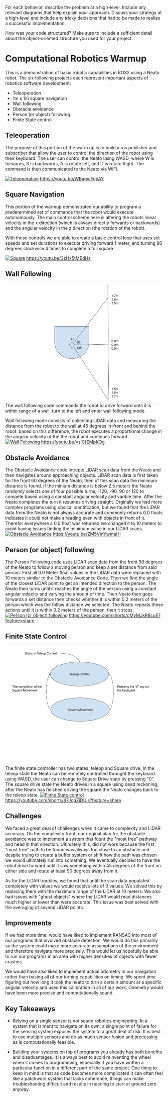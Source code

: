 For each behavior, describe the problem at a high-level. Include any relevant diagrams that help explain your approach. Discuss your strategy at a high-level and include any tricky decisions that had to be made to realize a successful implementation.

How was your code structured? Make sure to include a sufficient detail about the object-oriented structure you used for your project.

# Computational Robotics Warmup

This is a demonstration of basic robotic capabilities in ROS2 using a Neato robot. The six following projects each represent important aspects of robotics software development.

- Teleoperation
- 1m x 1m square navigation
- Wall following
- Obstacle avoidance
- Person (or object) following
- Finite State control

## Teleoperation

The purpose of this portion of the warm up is to build a ros publisher and subscriber that allow the user to control the direction of the robot using their keyboard. The user can control the Neato using WASD, where W is forwards, S is backwords, A is rotate left, and D is rotate Right. The command is then communicated to the Neato via WiFi.

[![Teleoperation](https://img.youtube.com/vi/WBagvIFqbAY/hqdefault.jpg)](https://youtu.be/WBagvIFqbAY "Teleoperation")
https://youtu.be/WBagvIFqbAY

## Square Navigation

This portion of the warmup demonstrated our ability to program a predetermined set of commands that the robot would execute autonomously. The main control scheme here is altering the robots linear velocity in the x direction (which is always directly forwards or backwards) and the angular velocity in the z direction (the rotation of the robot).

With these controls we are able to create a basic control loop that uses set speeds and set durations to execute driving forward 1 meter, and turning 90 degrees clockwise 4 times to complete a full square.

[![Square](https://img.youtube.com/vi/3zHx5tMEdHs/hqdefault.jpg)](https://youtu.be/3zHx5tMEdHs "Square")
https://youtu.be/3zHx5tMEdHs

## Wall Following

![Wall Following](./Imgs/Neate%20Wall%20Follower.jpg)
The wall following code commands the robot to drive forward until it is within range of a wall, turn to the left and enter wall following mode.

Wall following mode consists of collecting LiDAR data and measuring the distance from the robot to the wall at 45 degrees in-front and behind the robot. based on this difference, the robot executes a proportional change in the angular velocity of the the robot and continues forward.
[![Wall Following](https://img.youtube.com/vi/vsICfEMpKOg/hqdefault.jpg)](https://youtu.be/vsICfEMpKOg "Wall Following")
https://youtu.be/vsICfEMpKOg

## Obstacle Avoidance

The Obstacle Avoidance code intrepts LiDAR scan data from the Neato and then navigates around approaching objects. LiDAR scan data is first taken for the front 60 degrees of the Neato, then of this scan data the minimum distance is found. If the minium distance is below 2.5 meters the Neato randomly selects one of four possible turns, -120, -90, 90 or 120 to compete based using a constant angular velocity and varible time. After the Neato completes the turn it resumes driving straight. Orginally we had more complex programs using obsical identifcation, but we found that the LiDAR data from the Neato is not always accurate and commonly returns 0.0 floats indicates it could not make a reading even with objects in front of it. Therefor everywhere a 0.0 float was returned we changed it to 10 meters to avoid having issues finding the minimum value in our LiDAR scans.
[![Obstacle Avoidance](https://img.youtube.com/vi/ZM5VmYwmeHI/hqdefault.jpg)](https://youtu.be/ZM5VmYwmeHI "Obstacle Avoidance")
https://youtu.be/ZM5VmYwmeHI

## Person (or object) following

The Person Following code uses LiDAR scan data from the front 90 degrees of the Neato to follow a moving person and keep a set distance from said person. First all 0.0 Meter float values in the LiDAR data were replaced with 10 meters similar to the Obstacle Avoidance Code. Then we find the angle of the closest LiDAR point to get an intended direction to the person. The Neato then turns until it reaches the angle of the person using a constant angular velocity and varying the amount of time. Then Neato then goes forwards a set distance then checks whether it is within 0.2 meters of the person which was the follow distance we selected. The Neato repeats these actions until it is within 0.2 meters of the person, then it stops.
[![Person (or object) following](https://img.youtube.com/vi/oMyMJkR8LuE/hqdefault.jpg)](https://youtu.be/oMyMJkR8LuE "Person (or object) following")
https://youtube.com/shorts/oMyMJkR8LuE?feature=share

## Finite State Control

![Finite State Control](./Imgs/Finite%20State%20Controller%20Comprobo.jpg)
The finite state controller has two states, teleop and Square drive. In the teleop state the Neato can be remotely controlled throught the keyboard using WASD, the user can change to Square Drive state by pressing "0". The square drive state the Neato drives in a square using dead reckoning, after the Neato has finished driving the square the Neato changes back to the teleop state.
[![Finite State control](https://img.youtube.com/vi/47JogZiDUis/hqdefault.jpg)](https://youtu.be/47JogZiDUis "Finite State control")
https://youtube.com/shorts/47JogZiDUis?feature=share

## Challenges

We faced a great deal of challenges when it came to complexity and LiDAR accuracy. On the complexity front, our original plan for the obstacle avoidance was to implement a system that fount the "most free" pathway and head in that direction. Ultimately this, did not work because the first "most free" path to be found was always too close to an obstacle and despite trying to create a buffer system or shift how the path was chosen we would ultimately run into something. We eventually decided to have the robot drive forward until it saw something within 45 degrees of the front on either side and rotate at least 90 degrees away from it. 

As for the LiDAR troubles, we found that until the scan data populated completely with values we would receive lots of 0 values. We solved this by replacing them with the maximum range of the LiDAR at 10 meters. We also had issues with "ghost objects" where the LiDAR would read distances much higher or lower than were accurate. This issue was best solved with the averaging of several LiDAR points.

## Improvements

If we had more time, would have liked to implement RANSAC into most of our programs that involved obstacle detection. We would do this primarily so the system could make more accurate assumptions of the environment and therefore navigate more precisely. This would let us hopefully be able to run our programs in an area with higher densities of objects with fewer crashes. 

We would have also liked to implement actual odometry in our navigation rather than basing all of our turning capabilities on timing. We spent time figuring out how long it took the neato to turn a certain amount at a specific angular velocity and used this calibration in all of our work. Odometry would have been more precise and computationally sound.

## Key Takeaways

* Relying on a single sensor is not sound robotics engineering. In a system that is ment to navigate on its own, a single point of failure for the sensing system exposes the system to a great deal of risk. It is best to use multiple sensors and do as much sensor fusion and processing as is computationally feasible.

* Building your systems on top of programs you already has both benefits and disadvantages. It is always best to avoid reinventing the wheel when it comes to programming, especially if you have written a particular function in a different part of the same project. One thing to keep in mind is that as code becomes more complicated it can often feel like a patchwork system that lacks coherence, things can make troubleshooting difficult and results in needing to start at ground zero anyway. 